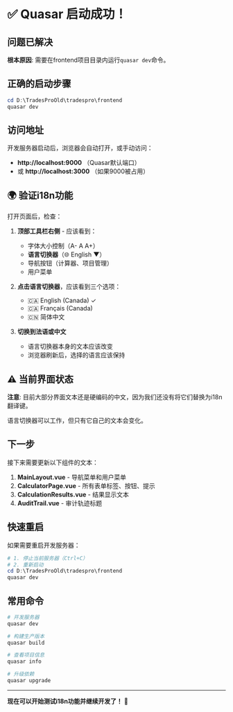 # ✅ Quasar 启动成功！

## 问题已解决

**根本原因**: 需要在frontend项目目录内运行`quasar dev`命令。

## 正确的启动步骤

```powershell
cd D:\TradesProOld\tradespro\frontend
quasar dev
```

## 访问地址

开发服务器启动后，浏览器会自动打开，或手动访问：

- **http://localhost:9000** （Quasar默认端口）
- 或 **http://localhost:3000** （如果9000被占用）

## 🌍 验证i18n功能

打开页面后，检查：

1. **顶部工具栏右侧** - 应该看到：
   - 字体大小控制（A- A A+）
   - **语言切换器**（🌐 English ▼）
   - 导航按钮（计算器、项目管理）
   - 用户菜单

2. **点击语言切换器**，应该看到三个选项：
   - 🇨🇦 English (Canada) ✓
   - 🇨🇦 Français (Canada)
   - 🇨🇳 简体中文

3. **切换到法语或中文**
   - 语言切换器本身的文本应该改变
   - 浏览器刷新后，选择的语言应该保持

## ⚠️ 当前界面状态

**注意**: 目前大部分界面文本还是硬编码的中文，因为我们还没有将它们替换为i18n翻译键。

语言切换器可以工作，但只有它自己的文本会变化。

## 下一步

接下来需要更新以下组件的文本：

1. **MainLayout.vue** - 导航菜单和用户菜单
2. **CalculatorPage.vue** - 所有表单标签、按钮、提示
3. **CalculationResults.vue** - 结果显示文本
4. **AuditTrail.vue** - 审计轨迹标题

## 快速重启

如果需要重启开发服务器：

```powershell
# 1. 停止当前服务器（Ctrl+C）
# 2. 重新启动
cd D:\TradesProOld\tradespro\frontend
quasar dev
```

## 常用命令

```powershell
# 开发服务器
quasar dev

# 构建生产版本
quasar build

# 查看项目信息
quasar info

# 升级依赖
quasar upgrade
```

---

**现在可以开始测试i18n功能并继续开发了！** 🎉


